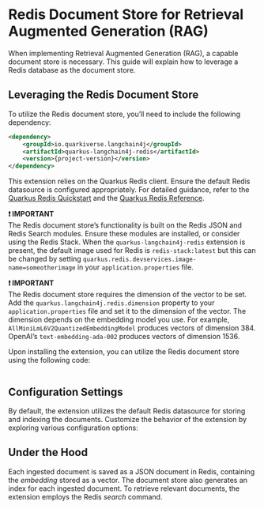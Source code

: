 # Redis Document Store for Retrieval Augmented Generation (RAG)

When implementing Retrieval Augmented Generation (RAG), a capable document store is necessary. This guide will explain how to leverage a Redis database as the document store.

## Leveraging the Redis Document Store

To utilize the Redis document store, you’ll need to include the following dependency:

```xml
<dependency>
    <groupId>io.quarkiverse.langchain4j</groupId>
    <artifactId>quarkus-langchain4j-redis</artifactId>
    <version>{project-version}</version>
</dependency>
```

This extension relies on the Quarkus Redis client. Ensure the default Redis datasource is configured appropriately. For detailed guidance, refer to the [Quarkus Redis Quickstart](https://quarkus.io/guides/redis) and the [Quarkus Redis Reference](https://quarkus.io/guides/redis-reference).

**❗ IMPORTANT**\
The Redis document store’s functionality is built on the Redis JSON and Redis Search modules. Ensure these modules are installed, or consider using the Redis Stack. When the `quarkus-langchain4j-redis` extension is present, the default image used for Redis is `redis-stack:latest` but this can be changed by setting `quarkus.redis.devservices.image-name=someotherimage` in your `application.properties` file.

**❗ IMPORTANT**\
The Redis document store requires the dimension of the vector to be set. Add the `quarkus.langchain4j.redis.dimension` property to your `application.properties` file and set it to the dimension of the vector. The dimension depends on the embedding model you use.
For example, `AllMiniLmL6V2QuantizedEmbeddingModel` produces vectors of dimension 384. OpenAI’s `text-embedding-ada-002` produces vectors of dimension 1536.

Upon installing the extension, you can utilize the Redis document store using the following code:

```java
```

## Configuration Settings

By default, the extension utilizes the default Redis datasource for storing and indexing the documents. Customize the behavior of the extension by exploring various configuration options:

## Under the Hood

Each ingested document is saved as a JSON document in Redis, containing the _embedding_ stored as a vector. The document store also generates an index for each ingested document. To retrieve relevant documents, the extension employs the Redis _search_ command.
